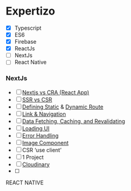 # Expertizo 

- [x] Typescript
- [x] ES6
- [x] Firebase
- [x] ReactJs
- [ ] NextJs
- [ ] React Native

### NextJs

- [ ] [Nextjs vs CRA (React App)](https://docs.google.com/presentation/d/1G_rBEFw9ttvZOBsLtPwzMqwDk-j0E7Y3/edit#slide=id.g2983195c3b0_3_48)
- [ ] [SSR vs CSR](https://prismic.io/blog/nextjs-ssr-vs-ssg)
- [ ] [Defining Static](https://nextjs.org/docs/app/building-your-application/routing/pages-and-layouts) & [Dynamic Route](https://nextjs.org/docs/app/building-your-application/routing/dynamic-routes)
- [ ] [Link & Navigation](https://nextjs.org/docs/app/building-your-application/routing/linking-and-navigating)
- [ ] [Data Fetching, Caching, and Revalidating](https://nextjs.org/docs/app/building-your-application/data-fetching/fetching-caching-and-revalidating)
- [ ] [Loading UI](https://nextjs.org/docs/app/building-your-application/routing/loading-ui-and-streaming)
- [ ] [Error Handling](https://nextjs.org/docs/app/building-your-application/routing/error-handling)
- [ ] [Image Component](https://nextjs.org/docs/app/building-your-application/optimizing/images)
- [ ] CSR ‘use client’
- [ ] 1 Project
- [ ] [Cloudinary](https://cloudinary.com/)
- [ ] 

REACT NATIVE




